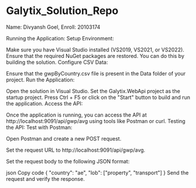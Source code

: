 # Galytix_Solution_Repo
Name: Divyansh Goel, Enroll: 20103174

Running the Application: Setup Environment:

Make sure you have Visual Studio installed (VS2019, VS2021, or VS2022). Ensure that the required NuGet packages are restored. You can do this by building the solution. Configure CSV Data:

Ensure that the gwpByCountry.csv file is present in the Data folder of your project. Run the Application:

Open the solution in Visual Studio. Set the Galytix.WebApi project as the startup project. Press Ctrl + F5 or click on the "Start" button to build and run the application. Access the API:

Once the application is running, you can access the API at http://localhost:9091/api/gwp/avg using tools like Postman or curl. Testing the API: Test with Postman:

Open Postman and create a new POST request.

Set the request URL to http://localhost:9091/api/gwp/avg.

Set the request body to the following JSON format:

json Copy code { "country": "ae", "lob": ["property", "transport"] } Send the request and verify the response.
